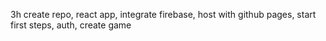 3h create repo, react app, integrate firebase, host with github pages, start first steps, auth, create game